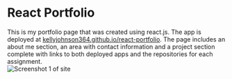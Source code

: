 # React Portfolio

This is my portfolio page that was created using react.js.  The app is deployed at [kellyjohnson364.github.io/react-portfolio](https://kellyjohnson364.github.io/react-portfolio/).  The page includes an about me section, an area with contact information and a project section complete with links to both deployed apps and the repositories for each assignment.  
![Screenshot 1 of site](./assets/images/screenshot-1.png)
